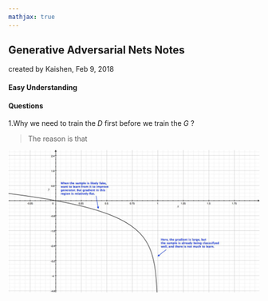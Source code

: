 ```yaml
---
mathjax: true
---
```


## Generative Adversarial Nets Notes

created by Kaishen, Feb 9, 2018

#### Easy Understanding



#### Questions

1.Why we need to train the $D​$ first before we train the $G​$ ?

>The reason is that 

![GAN-log(1-x)](./pictures/GAN-log(1-x).jpg)





